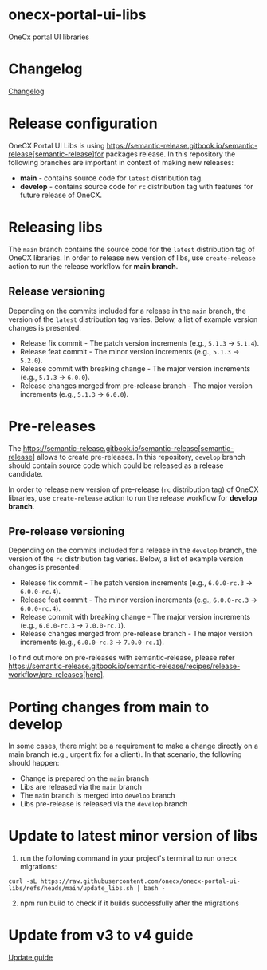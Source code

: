# onecx-portal-ui-libs

OneCx portal UI libraries

# Changelog

[Changelog](CHANGELOG.md)

# Release configuration

OneCX Portal UI Libs is using https://semantic-release.gitbook.io/semantic-release[semantic-release]for packages release. In this repository the following branches are important in context of making new releases:

- **main** - contains source code for `latest` distribution tag.
- **develop** - contains source code for `rc` distribution tag with features for future release of OneCX.

# Releasing libs

The `main` branch contains the source code for the `latest` distribution tag of OneCX libraries. In order to release new version of libs, use `create-release` action to run the release workflow for **main branch**.

## Release versioning

Depending on the commits included for a release in the `main` branch, the version of the `latest` distribution tag varies. Below, a list of example version changes is presented:

- Release fix commit - The patch version increments (e.g., `5.1.3` &#8594; `5.1.4`).
- Release feat commit - The minor version increments (e.g., `5.1.3` &#8594; `5.2.0`).
- Release commit with breaking change - The major version increments (e.g., `5.1.3` &#8594; `6.0.0`).
- Release changes merged from pre-release branch - The major version increments (e.g., `5.1.3` &#8594; `6.0.0`).

# Pre-releases

The https://semantic-release.gitbook.io/semantic-release[semantic-release] allows to create pre-releases. In this repository, `develop` branch should contain source code which could be released as a release candidate.

In order to release new version of pre-release (`rc` distribution tag) of OneCX libraries, use `create-release` action to run the release workflow for **develop branch**.

## Pre-release versioning

Depending on the commits included for a release in the `develop` branch, the version of the `rc` distribution tag varies. Below, a list of example version changes is presented:

- Release fix commit - The patch version increments (e.g., `6.0.0-rc.3` &#8594; `6.0.0-rc.4`).
- Release feat commit - The minor version increments (e.g., `6.0.0-rc.3` &#8594; `6.0.0-rc.4`).
- Release commit with breaking change - The major version increments (e.g., `6.0.0-rc.3` &#8594; `7.0.0-rc.1`).
- Release changes merged from pre-release branch - The major version increments (e.g., `6.0.0-rc.3` &#8594; `7.0.0-rc.1`).

To find out more on pre-releases with semantic-release, please refer https://semantic-release.gitbook.io/semantic-release/recipes/release-workflow/pre-releases[here].

# Porting changes from main to develop

In some cases, there might be a requirement to make a change directly on a main branch (e.g., urgent fix for a client). In that scenario, the following should happen:

- Change is prepared on the `main` branch
- Libs are released via the `main` branch
- The `main` branch is merged into `develop` branch
- Libs pre-release is released via the `develop` branch

# Update to latest minor version of libs

1. run the following command in your project's terminal to run onecx migrations:
```
curl -sL https://raw.githubusercontent.com/onecx/onecx-portal-ui-libs/refs/heads/main/update_libs.sh | bash - 
```
2. npm run build to check if it builds successfully after the migrations


# Update from v3 to v4 guide

[Update guide](update-guide.md)
